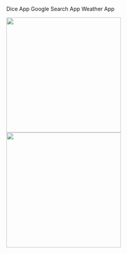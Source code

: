 Dice App
Google Search App
Weather App
 
<img src="https://user-images.githubusercontent.com/40795940/198162632-8d5ad6ba-1cb8-4ddc-bf82-7f8c8b560d33.png" width="300">   <img src="https://user-images.githubusercontent.com/40795940/198162635-951ab95c-24d6-4240-b75f-6aee0e0b3b83.png" width="300">


